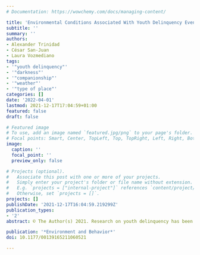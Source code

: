 ```yaml
---
# Documentation: https://wowchemy.com/docs/managing-content/

title: 'Environmental Conditions Associated With Youth Delinquency Events: A Temporal, Meteorological, and Contextual Perspective'
subtitle: ''
summary: ''
authors:
- Alexander Trinidad
- César San-Juan
- Laura Vozmediano
tags:
- '"youth delinquency"'
- '"darkness"'
- '"companionship"'
- '"weather"'
- '"type of place"'
categories: []
date: '2022-04-01'
lastmod: 2021-12-17T17:04:59+01:00
featured: false
draft: false

# Featured image
# To use, add an image named `featured.jpg/png` to your page's folder.
# Focal points: Smart, Center, TopLeft, Top, TopRight, Left, Right, BottomLeft, Bottom, BottomRight.
image:
  caption: ''
  focal_point: ''
  preview_only: false

# Projects (optional).
#   Associate this post with one or more of your projects.
#   Simply enter your project's folder or file name without extension.
#   E.g. `projects = ["internal-project"]` references `content/project/deep-learning/index.md`.
#   Otherwise, set `projects = []`.
projects: []
publishDate: '2021-12-17T16:04:59.219299Z'
publication_types:
- '2'
abstract: © The Author(s) 2021. Research on youth delinquency has been essential for gaining a deeper understanding of the etiology of delinquent behavior. Studies considering the environmental perspective have increased during the last decade, but relatively little attention has been paid to temporal patterns and weather conditions. The present study explores the seasonality of youth delinquency as well as the association between violent and non-violent youth offenses and temperature, rainfall, level of darkness, type of day, type of place, and companionship, using data gathered by the police along with data obtained from official weather agencies. To this end, we conducted ANOVA and contingency table analyses. Seasonality was found for non-violent crimes. Companionship, semi-public, and public places were all associated with a higher likelihood of non-violent crime, while darkness and public holidays raise the odds of violent crime to happen. No direct association was found between temperature and type of crime.

publication: '*Environment and Behavior*'
doi: 10.1177/00139165211060521

---
```


